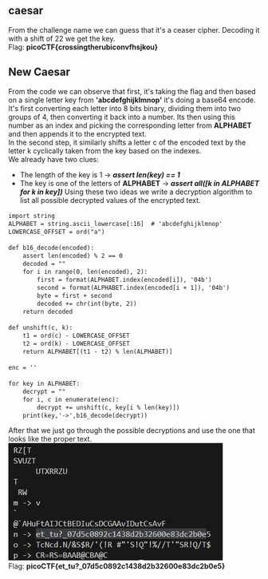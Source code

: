 ## caesar
From the challenge name we can guess that it's a ceaser cipher. Decoding it with a shift of 22 we get the key.  
Flag: **picoCTF{crossingtherubiconvfhsjkou}**  


## New Caesar
From the code we can observe that first, it's taking the flag and then based on a single letter key from **'abcdefghijklmnop'** it's doing a base64 encode. It's first converting each letter into 8 bits binary, dividing them into two groups of 4, then converting it back into a number. Its then using this number as an index and picking the corresponding letter from **ALPHABET** and then appends it to the encrypted text.  
In the second step, it similarly shifts a letter c of the encoded text by the letter k cyclically taken from the key based on the indexes.  
We already have two clues:
* The length of the key is 1 -> ***assert len(key) == 1***
* The key is one of the letters of **ALPHABET** -> ***assert all([k in ALPHABET for k in key])***
Using these two ideas we write a decryption algorithm to list all possible decrypted values of the encrypted text.  
```
import string
ALPHABET = string.ascii_lowercase[:16]  # 'abcdefghijklmnop'
LOWERCASE_OFFSET = ord("a")

def b16_decode(encoded):
    assert len(encoded) % 2 == 0
    decoded = ""
    for i in range(0, len(encoded), 2):
        first = format(ALPHABET.index(encoded[i]), '04b')
        second = format(ALPHABET.index(encoded[i + 1]), '04b')
        byte = first + second
        decoded += chr(int(byte, 2))
    return decoded

def unshift(c, k):
    t1 = ord(c) - LOWERCASE_OFFSET
    t2 = ord(k) - LOWERCASE_OFFSET
    return ALPHABET[(t1 - t2) % len(ALPHABET)]

enc = ''

for key in ALPHABET:
    decrypt = ""
    for i, c in enumerate(enc):
        decrypt += unshift(c, key[i % len(key)])
    print(key,'->',b16_decode(decrypt))
```
After that we just go through the possible decryptions and use the one that looks like the proper text.  
![alt text](image.png)  
Flag: **picoCTF{et_tu?_07d5c0892c1438d2b32600e83dc2b0e5}** 

